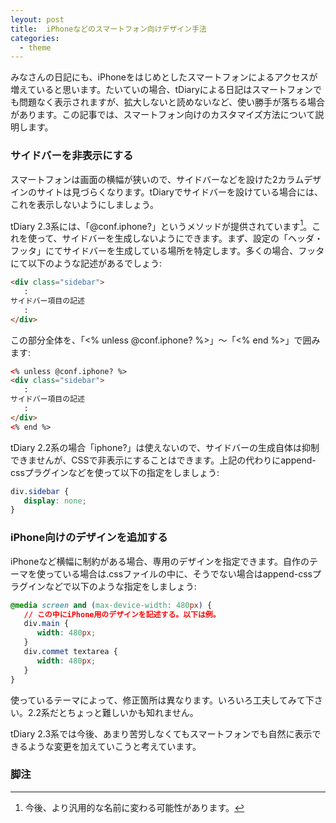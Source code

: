 ```yaml
---
leyout: post
title:  iPhoneなどのスマートフォン向けデザイン手法
categories:
  - theme
---
```

みなさんの日記にも、iPhoneをはじめとしたスマートフォンによるアクセスが増えていると思います。たいていの場合、tDiaryによる日記はスマートフォンでも問題なく表示されますが、拡大しないと読めないなど、使い勝手が落ちる場合があります。この記事では、スマートフォン向けのカスタマイズ方法について説明します。

### サイドバーを非表示にする
スマートフォンは画面の横幅が狭いので、サイドバーなどを設けた2カラムデザインのサイトは見づらくなります。tDiaryでサイドバーを設けている場合には、これを表示しないようにしましょう。

tDiary 2.3系には、「@conf.iphone?」というメソッドが提供されています[^1]。これを使って、サイドバーを生成しないようにできます。まず、設定の「ヘッダ・フッタ」にてサイドバーを生成している場所を特定します。多くの場合、フッタにて以下のような記述があるでしょう:

```html
<div class="sidebar">
   :
サイドバー項目の記述
   :
</div>
```

この部分全体を、「<% unless @conf.iphone? %>」～「<% end %>」で囲みます:

```html
<% unless @conf.iphone? %>
<div class="sidebar">
   :
サイドバー項目の記述
   :
</div>
<% end %>
```

tDiary 2.2系の場合「iphone?」は使えないので、サイドバーの生成自体は抑制できませんが、CSSで非表示にすることはできます。上記の代わりにappend-cssプラグインなどを使って以下の指定をしましょう:

```css
div.sidebar {
   display: none;
}
```

### iPhone向けのデザインを追加する
iPhoneなど横幅に制約がある場合、専用のデザインを指定できます。自作のテーマを使っている場合は.cssファイルの中に、そうでない場合はappend-cssプラグインなどで以下のような指定をしましょう:

```css
@media screen and (max-device-width: 480px) {
   // この中にiPhone用のデザインを記述する。以下は例。
   div.main {
      width: 480px;
   }
   div.commet textarea {
      width: 480px;
   }
}
```

使っているテーマによって、修正箇所は異なります。いろいろ工夫してみて下さい。2.2系だとちょっと難しいかも知れません。

tDiary 2.3系では今後、あまり苦労しなくてもスマートフォンでも自然に表示できるような変更を加えていこうと考えています。

### 脚注

[^1]: 今後、より汎用的な名前に変わる可能性があります。
